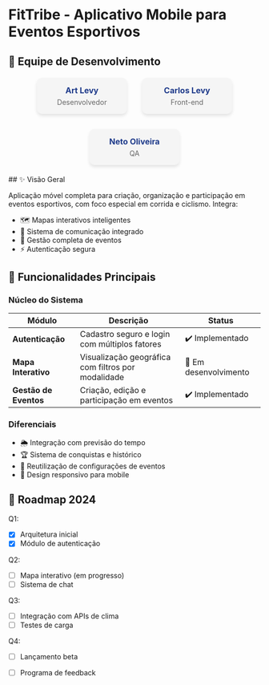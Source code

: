 # FitTribe - Aplicativo Mobile para Eventos Esportivos

## 👥 Equipe de Desenvolvimento

<div style="display: flex; justify-content: center; gap: 30px; flex-wrap: wrap; margin: 20px 0; text-align: center;">

<div style="background: #f5f5f5; border-radius: 10px; padding: 15px; width: 150px; box-shadow: 0 4px 6px rgba(0,0,0,0.1);">
  <p style="font-weight: bold; color: #1E3A8A; margin: 0; font-size: 16px;">Art Levy</p>
  <p style="color: #666; margin: 5px 0 0; font-size: 14px;">Desenvolvedor</p>
</div>

<div style="background: #f5f5f5; border-radius: 10px; padding: 15px; width: 150px; box-shadow: 0 4px 6px rgba(0,0,0,0.1);">
  <p style="font-weight: bold; color: #1E3A8A; margin: 0; font-size: 16px;">Carlos Levy</p>
  <p style="color: #666; margin: 5px 0 0; font-size: 14px;">Front-end</p>
</div>

<div style="background: #f5f5f5; border-radius: 10px; padding: 15px; width: 150px; box-shadow: 0 4px 6px rgba(0,0,0,0.1);">
  <p style="font-weight: bold; color: #1E3A8A; margin: 0; font-size: 16px;">Neto Oliveira</p>
  <p style="color: #666; margin: 5px 0 0; font-size: 14px;">QA</p>
</div>

</div>
## ✨ Visão Geral

Aplicação móvel completa para criação, organização e participação em eventos esportivos, com foco especial em corrida e ciclismo. Integra:

- 🗺️ Mapas interativos inteligentes
- 💬 Sistema de comunicação integrado
- 📅 Gestão completa de eventos
- ⚡ Autenticação segura

## 🚀 Funcionalidades Principais

### Núcleo do Sistema
| Módulo | Descrição | Status |
|--------|-----------|--------|
| **Autenticação** | Cadastro seguro e login com múltiplos fatores | ✔️ Implementado |
| **Mapa Interativo** | Visualização geográfica com filtros por modalidade | 🚧 Em desenvolvimento |
| **Gestão de Eventos** | Criação, edição e participação em eventos | ✔️ Implementado |

### Diferenciais
- 🌦️ Integração com previsão do tempo
- 🏆 Sistema de conquistas e histórico
- 🔄 Reutilização de configurações de eventos
- 📱 Design responsivo para mobile
  

## 📌 Roadmap 2024

Q1:
- [x] Arquitetura inicial
- [x] Módulo de autenticação

Q2:
- [ ] Mapa interativo (em progresso)
- [ ] Sistema de chat

Q3:
- [ ] Integração com APIs de clima
- [ ] Testes de carga

Q4:
- [ ] Lançamento beta
- [ ] Programa de feedback

